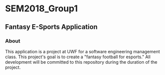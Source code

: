 # SEM2018_Group1

## Fantasy E-Sports Application

### About
This application is a project at UWF for a software engineering management class. This project's goal is to create a "fantasy football for esports." All development will be committed to this repository during the duration of the project. 
